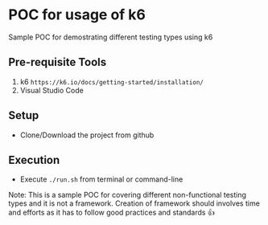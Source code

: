 # POC for usage of k6

Sample POC for demostrating different testing types using k6

## Pre-requisite Tools

1. k6 `https://k6.io/docs/getting-started/installation/`
2. Visual Studio Code

## Setup

- Clone/Download the project from github

## Execution

- Execute `./run.sh` from terminal or command-line

Note: This is a sample POC for covering different non-functional testing types and it is not a framework. Creation of framework should involves time and efforts as it has to follow good practices and standards :thumbsup: 
